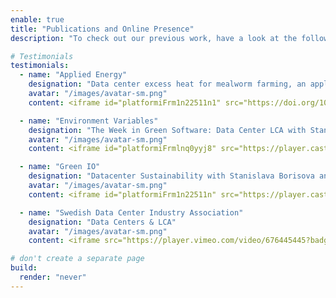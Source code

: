 ```yaml
---
enable: true
title: "Publications and Online Presence"
description: "To check out our previous work, have a look at the following publications and podcast recordings. "

# Testimonials
testimonials:
  - name: "Applied Energy"
    designation: "Data center excess heat for mealworm farming, an applied analysis for sustainable protein production"
    avatar: "/images/avatar-sm.png"
    content: <iframe id="platformiFrm1n22511n1" src="https://doi.org/10.1016/j.apenergy.2023.121990" frameborder="0" height="180"  seamless="true" style="width:100%;height:180px;" width="100%"></iframe>

  - name: "Environment Variables"
    designation: "The Week in Green Software: Data Center LCA with Stani Borisová"
    avatar: "/images/avatar-sm.png"
    content: <iframe id="platformiFrmlnq0yyj8" src="https://player.castplus.fm/environment-variables/lnq0yyj8-the-week-in-green-software-data-center-lca-with-stani-borisova" frameborder="0" height="417"  seamless="true" style="width:100%;height:417px;" width="100%"></iframe>

  - name: "Green IO"
    designation: "Datacenter Sustainability with Stanislava Borisova and Benoit Petit"
    avatar: "/images/avatar-sm.png"
    content: <iframe id="platformiFrm1n22511n" src="https://player.castplus.fm/greenio/1n22511n-episode-16-stanislava-borisova-and-benoit-petit" frameborder="0" height="180"  seamless="true" style="width:100%;height:180px;" width="100%"></iframe>

  - name: "Swedish Data Center Industry Association"
    designation: "Data Centers & LCA"
    avatar: "/images/avatar-sm.png"
    content: <iframe src="https://player.vimeo.com/video/676445445?badge=0&amp;autopause=0&amp;player_id=0&amp;app_id=58479" frameborder="0" allow="autoplay; fullscreen; picture-in-picture; clipboard-write; encrypted-media; web-share" referrerpolicy="strict-origin-when-cross-origin" style="position:absolute;top:0;left:0;width:100%;height:100%;" title="Webinar February 10th, 2022 Data Centers &amp; LCA - Lifecycle Assessment"></iframe>

# don't create a separate page
build:
  render: "never"
---
```

